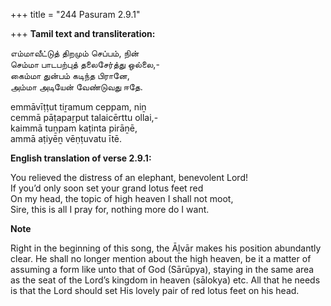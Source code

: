 +++
title = "244 Pasuram 2.9.1"

+++
**Tamil text and transliteration:**

எம்மாவீட்டுத் திறமும் செப்பம், நின்  
செம்மா பாடபற்புத் தலைசேர்த்து ஒல்லை,-  
கைம்மா துன்பம் கடிந்த பிரானே,  
அம்மா அடியேன் வேண்டுவது ஈதே.

emmāvīṭṭut tiṟamum ceppam, niṉ  
cemmā pāṭapaṟput talaicērttu ollai,-  
kaimmā tuṉpam kaṭinta pirāṉē,  
ammā aṭiyēṉ vēṇṭuvatu ītē.

**English translation of verse 2.9.1:**

You relieved the distress of an elephant, benevolent Lord!  
If you’d only soon set your grand lotus feet red  
On my head, the topic of high heaven I shall not moot,  
Sire, this is all I pray for, nothing more do I want.

**Note**

Right in the beginning of this song, the Āḻvār makes his position abundantly clear. He shall no longer mention about the high heaven, be it a matter of assuming a form like unto that of God (Sārūpya), staying in the same area as the seat of the Lord’s kingdom in heaven (sālokya) etc. All that he needs is that the Lord should set His lovely pair of red lotus feet on his head.


